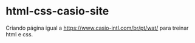 # html-css-casio-site

Criando página igual a https://www.casio-intl.com/br/pt/wat/ para treinar html e css.